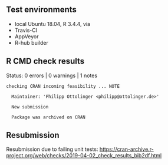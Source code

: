 ## Test environments

* local Ubuntu 18.04, R 3.4.4, via
* Travis-CI
* AppVeyor
* R-hub builder

## R CMD check results

Status: 0 errors | 0 warnings | 1 notes

```
checking CRAN incoming feasibility ... NOTE
  
  Maintainer: 'Philipp Ottolinger <philipp@ottolinger.de>'
  
  New submission
  
  Package was archived on CRAN
```

## Resubmission

Resubmission due to failing unit tests: https://cran-archive.r-project.org/web/checks/2019-04-02_check_results_bib2df.html
